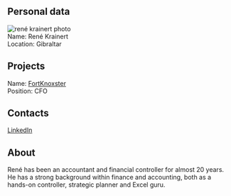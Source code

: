 ## Personal data
![rené krainert photo](photo/rené_krainert.jpg)  
Name:   René Krainert  
Location: Gibraltar  
## Projects 
Name: [FortKnoxster](../projects/fortknoxster.md)  
Position: CFO   
## Contacts
[LinkedIn](https://www.linkedin.com/in/ren%C3%A9-k-07b7b319/)    
## About
René has been an accountant and financial controller for almost 20 years. He has a strong background within finance and accounting, both as a hands-on controller, strategic planner and Excel guru.
